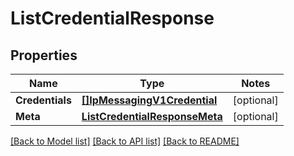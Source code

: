 # ListCredentialResponse

## Properties
Name | Type | Notes
------------ | ------------- | -------------
**Credentials** | [**[]IpMessagingV1Credential**](ip_messaging.v1.credential.md) | [optional] 
**Meta** | [**ListCredentialResponseMeta**](ListCredentialResponse_meta.md) | [optional] 

[[Back to Model list]](../README.md#documentation-for-models) [[Back to API list]](../README.md#documentation-for-api-endpoints) [[Back to README]](../README.md)


